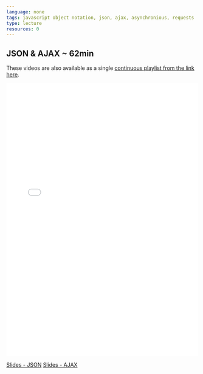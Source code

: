 ```yaml
---
language: none
tags: javascript object notation, json, ajax, asynchronious, requests
type: lecture
resources: 0
---
```


## JSON & AJAX ~ 62min

These videos are also available as a single [continuous playlist from the link here](https://www.youtube.com/watch?v=KQyAbvZGzMw&list=PLj148bJp5wiw6tWsVmUVbJHzptX04ckov). 

<iframe width="100%" height="720" src="//www.youtube.com/embed/KQyAbvZGzMw?list=PLj148bJp5wiw6tWsVmUVbJHzptX04ckov&amp;controls=1&amp;showinfo=1" frameborder="0" allowfullscreen></iframe>

[Slides - JSON](https://docs.google.com/presentation/d/1fF2dwxz5Aq55UGbqc2buse2-aHO4-M4fQQr8Er30f4c/edit?usp=sharing)
[Slides - AJAX](https://docs.google.com/presentation/d/1QF6JQnmS9euAeWnjY576TFGJ6WGA2RXnhLbUfLFT3bA/edit?usp=sharing)